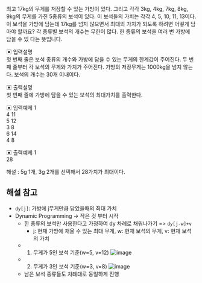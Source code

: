 최고 17kg의 무게를 저장할 수 있는 가방이 있다. 그리고 각각 3kg, 4kg, 7kg, 8kg, 9kg의 무게를 가진 5종류의 보석이 있다. 이 보석들의 가치는 각각 4, 5, 10, 11, 13이다.
이 보석을 가방에 담는데 17kg를 넘지 않으면서 최대의 가치가 되도록 하려면 어떻게 담아야 할까요? 각 종류별 보석의 개수는 무한이 많다. 한 종류의 보석을 여러 번 가방에 담을 수 있 다는 뜻입니다.


▣ 입력설명       
첫 번째 줄은 보석 종류의 개수와 가방에 담을 수 있는 무게의 한계값이 주어진다. 두 번째 줄부터 각 보석의 무게와 가치가 주어진다.
가방의 저장무게는 1000kg을 넘지 않는다. 보석의 개수는 30개 이내이다.


▣ 출력설명      
첫 번째 줄에 가방에 담을 수 있는 보석의 최대가치를 출력한다.


▣ 입력예제 1        
4 11       
5 12         
3 8       
6 14    
4 8        


▣ 출력예제 1  
28


해설 : 5g 1개, 3g 2개를 선택해서 28가치가 최대이다.

## 해설 참고
- `dy[j]`: 가방에 j무게만큼 담았을때의 최대 가치
- Dynamic Programming -> 작은 것 부터 시작
  - 한 종류의 보석만 사용한다고 가정하여 dy 차례로 채워나가기 => `dy[j-w]+v`
    - j: 현재 가방에 채울 수 있는 최대 무게, w: 현재 보석의 무게, v: 현재 보석의 가치
  - 1. 무게가 5인 보석 기준(w=5, v=12)
    ![image](https://user-images.githubusercontent.com/45524783/150550329-d5086363-6c80-42ea-b834-3ac06d9e1401.png)
  - 2. 무게가 3인 보석 기준(w=3, v=8)
    ![image](https://user-images.githubusercontent.com/45524783/150550578-e1c48ad6-cc1b-435e-9886-3dfae5ba76c9.png)
  - 남은 보석 종류들도 차례대로 동일하게 진행

